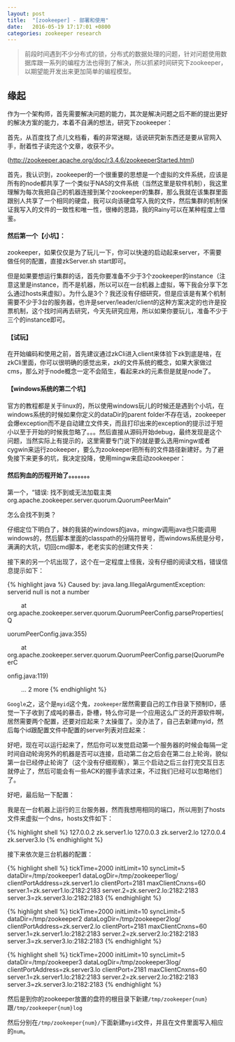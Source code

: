 ```yaml
---
layout: post
title:  "[zookeeper] - 部署和使用"
date:   2016-05-19 17:17:01 +0800
categories: zookeeper research
---
```


> 前段时间遇到不少分布式的锁，分布式的数据处理的问题，针对问题使用数据库跟一系列的编程方法也得到了解决，所以抓紧时间研究下zookeeper，以期望能开发出来更加简单的编程模型。

<!-- more -->

## 缘起

作为一个架构师，首先需要解决问题的能力，其次是解决问题之后不断的提出更好的解决方案的能力，本着不自满的想法，研究下zookeeper：

首先，从百度找了点儿文档看，看的非常迷糊，话说研究新东西还是要从官网入手，耐着性子读完这个文章，收获不少。

(http://zookeeper.apache.org/doc/r3.4.6/zookeeperStarted.html)

首先，我认识到，zookeeper的一个很重要的思想是一个虚拟的文件系统，应该是所有的node都共享了一个类似于NAS的文件系统（当然这里是软件机制），我这里理解为每次我把自己的机器连接到某个zookeeper的集群，那么我就在该集群里面跟别人共享了一个相同的硬盘，我可以向该硬盘写入我的文件，然后集群的机制保证我写入的文件的一致性和唯一性，很棒的思路，我的Rainy可以在某种程度上借鉴。

#### 然后第一个【小坑】：

zookeeper，如果仅仅是为了玩儿一下，你可以快速的启动起来server，不需要做任何的配置，直接zkServer.sh start即可。

但是如果要想运行集群的话，首先你要准备不少于3个zookeeper的instance（注意这里是instance，而不是机器，所以可以在一台机器上虚拟，等下我会分享下怎么通过hosts来虚拟）。为什么是3个？我还没有仔细研究，但是应该是有某个机制需要不少于3台的服务器，也许是server/leader/client的这种方案决定的也许是投票机制，这个找时间再去研究，今天先研究应用，所以如果你要玩儿，准备不少于三个的instance即可。

#### 【试玩】

在开始编码和使用之前，首先建议通过zkCli进入client来体验下zk到底是啥，在zkCli里面，你可以很明确的感觉出来，zk的文件系统的概念，如果大家做过cms，那么对于node概念一定不会陌生，看起来zk的元素但是就是node了。

#### 【windows系统的第二个坑】

官方的教程都是关于linux的，所以使用windows玩儿的时候还是遇到个小坑，在windows系统的时候如果你定义的dataDir的parent folder不存在话，zookeeper会爆exception而不是自动建立文件夹，而且打印出来的exception的提示过于短小以至于开始的时候我忽略了。。。然后直接从源码开始debug，最终发现是这个问题，当然实际上有提示的，这里需要专门说下的就是要么选用mingw或者cygwin来运行zookeeper，要么为zookeeper把所有的文件路径新建好。为了避免接下来更多的坑，我决定投降，使用mingw来启动zookeeper：

#### 然后狗血的历程开始了。。。。。。。

第一个，“错误: 找不到或无法加载主类 org.apache.zookeeper.server.quorum.QuorumPeerMain”

怎么会找不到类？

仔细定位下明白了，妹的我装的windows的java，mingw调用java也只能调用windows的，然后脚本里面的classpath的分隔符冒号，而windows系统是分号，满满的大坑，切回cmd脚本，老老实实的创建文件夹：

接下来的另一个坑出现了，这个在一定程度上怪我，没有仔细的阅读文档，错误信息提示如下：

{% highlight java %}
Caused by: java.lang.IllegalArgumentException: serverid null is not a number

        at org.apache.zookeeper.server.quorum.QuorumPeerConfig.parseProperties(Q

uorumPeerConfig.java:355)

        at org.apache.zookeeper.server.quorum.QuorumPeerConfig.parse(QuorumPeerC

onfig.java:119)

        ... 2 more
{% endhighlight %}


`Google`之，这个是`myid`这个鬼，`zookeeper`居然需要自己的工作目录下预制ID，感觉一下子收到了成吨的暴击，卧槽，特么你可是一个应用这么广泛的开源软件啊，居然需要两个配置，还要对应起来？太操蛋了。没办法了，自己去新建myid，然后每个id跟配置文件中配置的server列表对应起来：

好吧，现在可以运行起来了，然后你可以发觉启动第一个服务器的时候会每隔一定时间自动轮询另外的机器是否可以连接，启动第二台之后会在第二台上轮询，貌似第一台已经停止轮询了（这个没有仔细观察），第三个启动之后三台打完交互日志就停止了，然后可能会有一些ACK的握手请求过来，不过我们已经可以忽略他们了。

好吧，最后贴一下配置：

我是在一台机器上运行的三台服务器，然而我想用相同的端口，所以用到了hosts文件来虚拟一个dns，hosts文件如下：

{% highlight shell %}
127.0.0.2		zk.server1.lo
127.0.0.3		zk.server2.lo
127.0.0.4		zk.server3.lo
{% endhighlight %}


接下来依次是三台机器的配置：

{% highlight shell %}
tickTime=2000
initLimit=10
syncLimit=5
dataDir=/tmp/zookeeper1
dataLogDir=/tmp/zookeeper1log/
clientPortAddress=zk.server1.lo
clientPort=2181
maxClientCnxns=60
server.1=zk.server1.lo:2182:2183
server.2=zk.server2.lo:2182:2183
server.3=zk.server3.lo:2182:2183
{% endhighlight %}


{% highlight shell %}
tickTime=2000
initLimit=10
syncLimit=5
dataDir=/tmp/zookeeper2
dataLogDir=/tmp/zookeeper2log/
clientPortAddress=zk.server2.lo
clientPort=2181
maxClientCnxns=60
server.1=zk.server1.lo:2182:2183
server.2=zk.server2.lo:2182:2183
server.3=zk.server3.lo:2182:2183
{% endhighlight %}


{% highlight shell %}
tickTime=2000
initLimit=10
syncLimit=5
dataDir=/tmp/zookeeper3
dataLogDir=/tmp/zookeeper3log/
clientPortAddress=zk.server3.lo
clientPort=2181
maxClientCnxns=60
server.1=zk.server1.lo:2182:2183
server.2=zk.server2.lo:2182:2183
server.3=zk.server3.lo:2182:2183
{% endhighlight %}

然后是到你的zookeeper放置的盘符的根目录下新建`/tmp/zookeeper{num}`跟`/tmp/zookeeper{num}log`

然后分别在`/tmp/zookeeper{num}/`下面新建`myid`文件，并且在文件里面写入相应的`num`。
